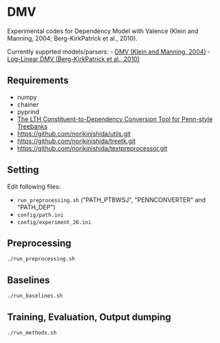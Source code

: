 # DMV

Experimental codes for Dependency Model with Valence (Klein and Manning, 2004; Berg-KirkPatrick et al., 2010).

Currently supprted models/parsers:
    - [DMV (Klein and Manning, 2004)](https://dl.acm.org/citation.cfm?id=1219016)
    - [Log-Linear DMV (Berg-KirkPatrick et al., 2010)](https://aclweb.org/anthology/N10-1083)

## Requirements ##

- numpy
- chainer
- pyprind
- [The LTH Constituent-to-Dependency Conversion Tool for Penn-style Treebanks](http://nlp.cs.lth.se/software/treebank_converter)
- https://github.com/norikinishida/utils.git
- https://github.com/norikinishida/treetk.git
- https://github.com/norikinishida/textpreprocessor.git

## Setting ##

Edit following files:

- ```run_preprocessing.sh``` ("PATH\_PTBWSJ", "PENNCONVERTER" and  "PATH\_DEP")
- ```config/path.ini```
- ```config/experiment_26.ini```

## Preprocessing ##

```
./run_preprocessing.sh
```

## Baselines ##

```
./run_baselines.sh
```

## Training, Evaluation, Output dumping ##

```
./run_methods.sh
```

